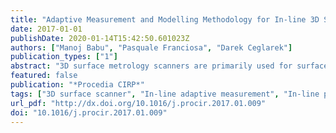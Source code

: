```yaml
---
title: "Adaptive Measurement and Modelling Methodology for In-line 3D Surface Metrology Scanners"
date: 2017-01-01
publishDate: 2020-01-14T15:42:50.601023Z
authors: ["Manoj Babu", "Pasquale Franciosa", "Darek Ceglarek"]
publication_types: ["1"]
abstract: "3D surface metrology scanners are primarily used for surface reconstruction in reverse engineering and for off-line inspection of parts but, their application potential for in-line process control remains largely unexplored. The lack of usage of 3D surface metrology scanners for in-line process control can be attributed to the large processing time of metrology equipment compared to the cycle time of automotive assembly systems. To overcome this challenge, a novel methodology for adaptive measurement and modelling of data captured by in-line 3D surface measurement systems is proposed in this paper. The methodology models part deviations by augmenting the scanner data with spatio-temporal correlations in deviation field and enables efficient implementation of in-line part shape measurement for process control. The proposed methodology consists of two steps: (i) modelling deviations to enable prediction of entire part deviations with partial measurements, and; (ii) adaptively selecting part regions to be measured by taking into account the measurement data available from the scanner up to current time-step. The partial measurement strategy based on deviation modeling and adaptive region selection results in maximum information gain within the given assembly system cycle time. The prediction of entire part surface deviation with higher confidence leads to effective identification of part-to-part defect variation patterns. The proposed methodology is demonstrated on an automotive door component."
featured: false
publication: "*Procedia CIRP*"
tags: ["3D surface scanner", "In-line adaptive measurement", "In-line process control", "Spatio-temporal deviation modelling"]
url_pdf: "http://dx.doi.org/10.1016/j.procir.2017.01.009"
doi: "10.1016/j.procir.2017.01.009"
---
```


